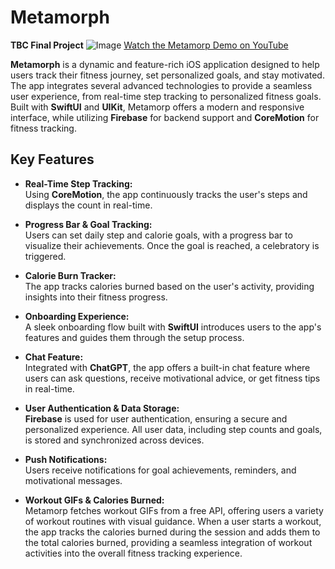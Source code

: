 # Metamorph
**TBC Final Project** 
![Image](https://github.com/user-attachments/assets/8133c10e-a6de-432e-815f-06eca58c5b6f)
[Watch the Metamorp Demo on YouTube](https://youtu.be/UvXuwI-TYmA)

**Metamorph** is a dynamic and feature-rich iOS application designed to help users track their fitness journey, set personalized goals, and stay motivated. The app integrates several advanced technologies to provide a seamless user experience, from real-time step tracking to personalized fitness goals. Built with **SwiftUI** and **UIKit**, Metamorp offers a modern and responsive interface, while utilizing **Firebase** for backend support and **CoreMotion** for fitness tracking.

## Key Features

- **Real-Time Step Tracking:**  
  Using **CoreMotion**, the app continuously tracks the user's steps and displays the count in real-time.

- **Progress Bar & Goal Tracking:**  
  Users can set daily step and calorie goals, with a progress bar to visualize their achievements. Once the goal is reached, a celebratory is triggered.

- **Calorie Burn Tracker:**  
  The app tracks calories burned based on the user's activity, providing insights into their fitness progress.

- **Onboarding Experience:**  
  A sleek onboarding flow built with **SwiftUI** introduces users to the app's features and guides them through the setup process.

- **Chat Feature:**  
  Integrated with **ChatGPT**, the app offers a built-in chat feature where users can ask questions, receive motivational advice, or get fitness tips in real-time.

- **User Authentication & Data Storage:**  
  **Firebase** is used for user authentication, ensuring a secure and personalized experience. All user data, including step counts and goals, is stored and synchronized across devices.

- **Push Notifications:**  
  Users receive notifications for goal achievements, reminders, and motivational messages.

- **Workout GIFs & Calories Burned:**  
  Metamorp fetches workout GIFs from a free API, offering users a variety of workout routines with visual guidance. When a user starts a workout, the app tracks the calories burned during the session and adds them to the total calories burned, providing a seamless integration of workout activities into the overall fitness tracking experience.
